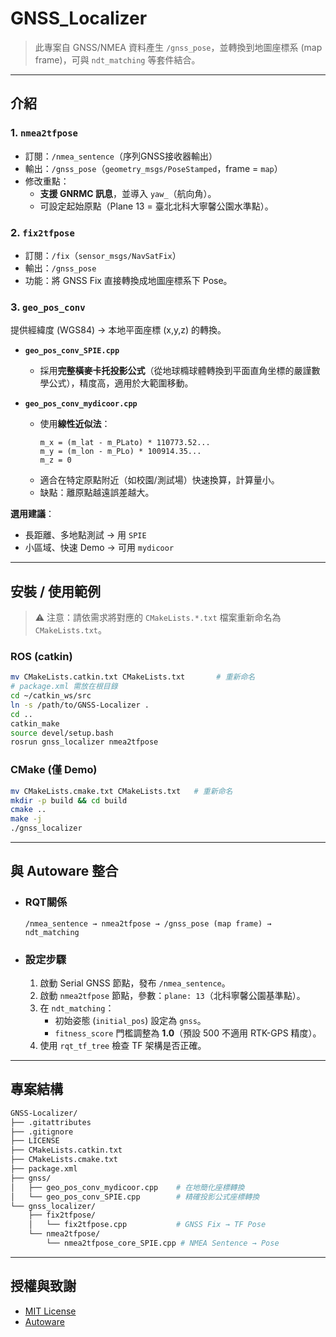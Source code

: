 # GNSS_Localizer

> 此專案自 GNSS/NMEA 資料產生 `/gnss_pose`，並轉換到地圖座標系 (map frame)，可與 `ndt_matching` 等套件結合。  

---

## 介紹

### 1. `nmea2tfpose`
- 訂閱：`/nmea_sentence`（序列GNSS接收器輸出）  
- 輸出：`/gnss_pose`（`geometry_msgs/PoseStamped`，frame = `map`）  
- 修改重點：  
  - **支援 GNRMC 訊息**，並導入 `yaw_`（航向角）。  
  - 可設定起始原點（Plane 13 = 臺北北科大寧馨公園水準點）。  

### 2. `fix2tfpose`
- 訂閱：`/fix`（`sensor_msgs/NavSatFix`）  
- 輸出：`/gnss_pose`  
- 功能：將 GNSS Fix 直接轉換成地圖座標系下 Pose。  

### 3. `geo_pos_conv`
提供經緯度 (WGS84) → 本地平面座標 (x,y,z) 的轉換。  
- **`geo_pos_conv_SPIE.cpp`**
  - 採用**完整橫麥卡托投影公式**（從地球橢球體轉換到平面直角坐標的嚴謹數學公式），精度高，適用於大範圍移動。    

- **`geo_pos_conv_mydicoor.cpp`**
  - 使用**線性近似法**：  
    ```
    m_x = (m_lat - m_PLato) * 110773.52...
    m_y = (m_lon - m_PLo) * 100914.35...
    m_z = 0
    ```
  - 適合在特定原點附近（如校園/測試場）快速換算，計算量小。  
  - 缺點：離原點越遠誤差越大。  

**選用建議**：  
- 長距離、多地點測試 → 用 `SPIE`  
- 小區域、快速 Demo → 可用 `mydicoor`  

---

## 安裝 / 使用範例
> ⚠️ 注意：請依需求將對應的 `CMakeLists.*.txt` 檔案重新命名為 `CMakeLists.txt`。

### ROS (catkin)
```bash
mv CMakeLists.catkin.txt CMakeLists.txt       # 重新命名
# package.xml 需放在根目錄
cd ~/catkin_ws/src
ln -s /path/to/GNSS-Localizer .
cd ..
catkin_make
source devel/setup.bash
rosrun gnss_localizer nmea2tfpose
```

### CMake (僅 Demo)
```bash
mv CMakeLists.cmake.txt CMakeLists.txt   # 重新命名
mkdir -p build && cd build
cmake ..
make -j
./gnss_localizer
```

---

## 與 Autoware 整合

- ### RQT關係
  ```
  /nmea_sentence → nmea2tfpose → /gnss_pose (map frame) → ndt_matching
  ```

- ### 設定步驟
  1. 啟動 Serial GNSS 節點，發布 `/nmea_sentence`。  
  2. 啟動 `nmea2tfpose` 節點，參數：`plane: 13`（北科寧馨公園基準點）。  
  3. 在 `ndt_matching`：
     - 初始姿態 (`initial_pos`) 設定為 `gnss`。  
     - `fitness_score` 門檻調整為 **1.0**（預設 500 不適用 RTK-GPS 精度）。  
  4. 使用 `rqt_tf_tree` 檢查 TF 架構是否正確。  

---

## 專案結構
```bash
GNSS-Localizer/
├── .gitattributes
├── .gitignore
├── LICENSE
├── CMakeLists.catkin.txt
├── CMakeLists.cmake.txt
├── package.xml
├── gnss/
│   ├── geo_pos_conv_mydicoor.cpp    # 在地簡化座標轉換
│   └── geo_pos_conv_SPIE.cpp        # 精確投影公式座標轉換
└── gnss_localizer/
    ├── fix2tfpose/
    │   └── fix2tfpose.cpp           # GNSS Fix → TF Pose
    └── nmea2tfpose/
        └── nmea2tfpose_core_SPIE.cpp # NMEA Sentence → Pose
```

---

## 授權與致謝
- [MIT License](./LICENSE)  
- [Autoware](https://www.autoware.org/)